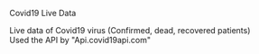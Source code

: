 Covid19 Live Data

Live data of Covid19 virus (Confirmed, dead, recovered patients) <br />
Used the API by "Api.covid19api.com"